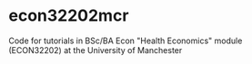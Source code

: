 # econ32202mcr
Code for tutorials in BSc/BA Econ "Health Economics" module (ECON32202) at the University of Manchester
